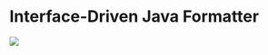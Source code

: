 # Interface-Driven Java Formatter

<img src="https://blogs.oracle.com/geertjan_images/resource/ordering-by-interface-1.png"></img>
